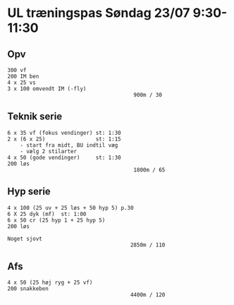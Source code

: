 # UL træningspas Søndag 23/07 9:30-11:30
## Opv
    300 vf
    200 IM ben
    4 x 25 vs
    3 x 100 omvendt IM (-fly)                         
                                            900m / 30
                                           
## Teknik serie
    6 x 35 vf (fokus vendinger) st: 1:30
    2 x (6 x 25)                st: 1:15
        - start fra midt, BU indtil væg
        - vælg 2 stilarter
    4 x 50 (gode vendinger)     st: 1:30
    200 løs
                                            1800m / 65

## Hyp serie
    4 x 100 (25 uv + 25 løs + 50 hyp 5) p.30
    6 X 25 dyk (mf)  st: 1:00
    6 x 50 cr (25 hyp 1 + 25 hyp 5)
    200 løs

    Noget sjovt
                                           2850m / 110



## Afs
    4 x 50 (25 høj ryg + 25 vf)
    200 snakkeben
                                           4400m / 120

    